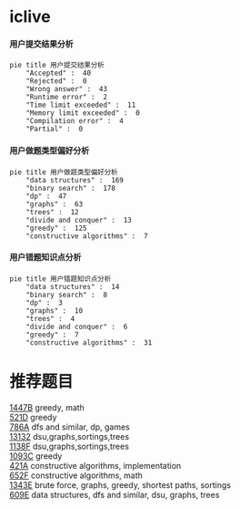 # iclive

<!-- tabs:start -->



#### **用户提交结果分析**

```mermaid
pie title 用户提交结果分析
    "Accepted" :  40
    "Rejected" :  0
    "Wrong answer" :  43
    "Runtime error" :  2
    "Time limit exceeded" :  11
    "Memory limit exceeded" :  0
    "Compilation error" :  4
    "Partial" :  0
```

#### **用户做题类型偏好分析**

```mermaid
pie title 用户做题类型偏好分析
    "data structures" :  169
    "binary search" :  178
    "dp" :  47
    "graphs" :  63
    "trees" :  12
    "divide and conquer" :  13
    "greedy" :  125
    "constructive algorithms" :  7
```
#### **用户错题知识点分析**

```mermaid
pie title 用户错题知识点分析
    "data structures" :  14
    "binary search" :  8
    "dp" :  3
    "graphs" :  10
    "trees" :  4
    "divide and conquer" :  6
    "greedy" :  7
    "constructive algorithms" :  31
```



<!-- tabs:end -->
# 推荐题目
[1447B](https://codeforces.com/contest/1447/problem/B)		greedy,
                        math		  
[521D](https://codeforces.com/contest/521/problem/D)		greedy		  
[786A](https://codeforces.com/contest/786/problem/A)		dfs and similar,
                        dp,
                        games		  
[13132](https://codeforces.com/contest/1313/problem/2)		dsu,graphs,sortings,trees		  
[1138F](https://codeforces.com/contest/1138/problem/F)		dsu,graphs,sortings,trees		  
[1093C](https://codeforces.com/contest/1093/problem/C)		greedy		  
[421A](https://codeforces.com/contest/421/problem/A)		constructive algorithms,
                        implementation		  
[652F](https://codeforces.com/contest/652/problem/F)		constructive algorithms,
                        math		  
[1343E](https://codeforces.com/contest/1343/problem/E)		brute force,
                        graphs,
                        greedy,
                        shortest paths,
                        sortings		  
[609E](https://codeforces.com/contest/609/problem/E)		data structures,
                        dfs and similar,
                        dsu,
                        graphs,
                        trees		  
